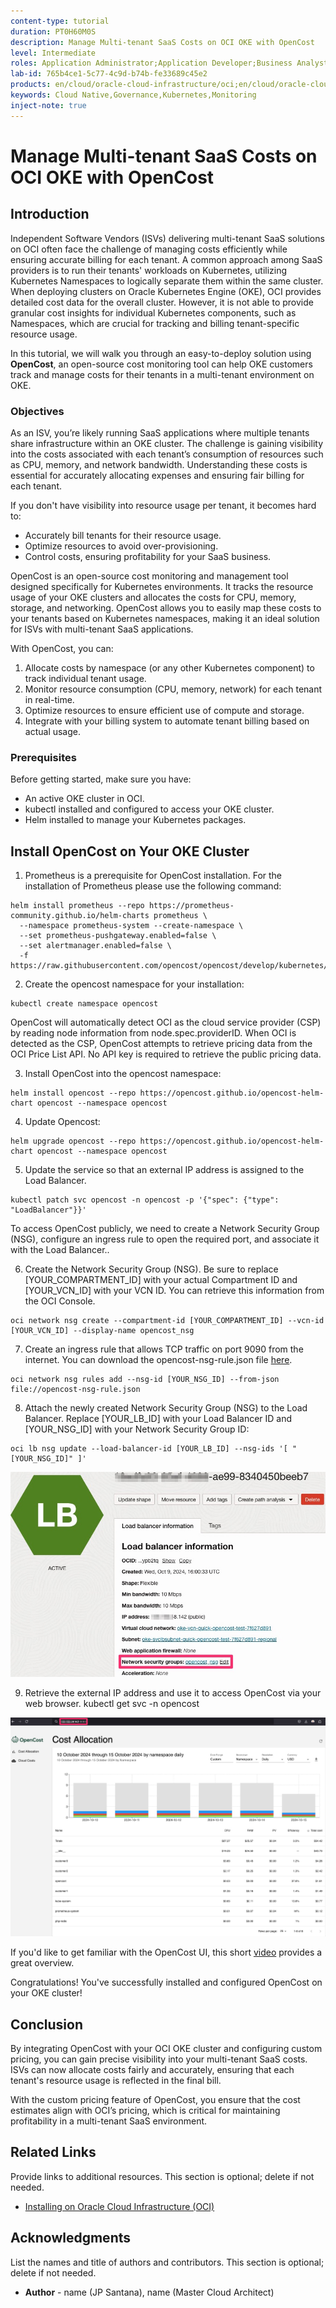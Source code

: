 ```yaml
---
content-type: tutorial
duration: PT0H60M0S
description: Manage Multi-tenant SaaS Costs on OCI OKE with OpenCost
level: Intermediate
roles: Application Administrator;Application Developer;Business Analyst;Business Owner;Business User;DevOps Engineer;Developer;IT;Power User;Technology Manager
lab-id: 765b4ce1-5c77-4c9d-b74b-fe33689c45e2
products: en/cloud/oracle-cloud-infrastructure/oci;en/cloud/oracle-cloud-infrastructure/oke
keywords: Cloud Native,Governance,Kubernetes,Monitoring
inject-note: true
---
```


# Manage Multi-tenant SaaS Costs on OCI OKE with OpenCost

## Introduction

Independent Software Vendors (ISVs) delivering multi-tenant SaaS solutions on OCI often face the challenge of managing costs efficiently while ensuring accurate billing for each tenant. A common approach among SaaS providers is to run their tenants' workloads on Kubernetes, utilizing Kubernetes Namespaces to logically separate them within the same cluster. When deploying clusters on Oracle Kubernetes Engine (OKE), OCI provides detailed cost data for the overall cluster. However, it is not able to provide granular cost insights for individual Kubernetes components, such as Namespaces, which are crucial for tracking and billing tenant-specific resource usage.

In this tutorial, we will walk you through an easy-to-deploy solution using **OpenCost**, an open-source cost monitoring tool can help OKE customers track and manage costs for their tenants in a multi-tenant environment on OKE.

### Objectives

As an ISV, you’re likely running SaaS applications where multiple tenants share infrastructure within an OKE cluster. The challenge is gaining visibility into the costs associated with each tenant’s consumption of resources such as CPU, memory, and network bandwidth. Understanding these costs is essential for accurately allocating expenses and ensuring fair billing for each tenant.

If you don't have visibility into resource usage per tenant, it becomes hard to:

- Accurately bill tenants for their resource usage.
- Optimize resources to avoid over-provisioning.
- Control costs, ensuring profitability for your SaaS business.

OpenCost is an open-source cost monitoring and management tool designed specifically for Kubernetes environments. It tracks the resource usage of your OKE clusters and allocates the costs for CPU, memory, storage, and networking. OpenCost allows you to easily map these costs to your tenants based on Kubernetes namespaces, making it an ideal solution for ISVs with multi-tenant SaaS applications.

With OpenCost, you can:

1. Allocate costs by namespace (or any other Kubernetes component) to track individual tenant usage.
2. Monitor resource consumption (CPU, memory, network) for each tenant in real-time.
3. Optimize resources to ensure efficient use of compute and storage.
4. Integrate with your billing system to automate tenant billing based on actual usage.

### Prerequisites

Before getting started, make sure you have:

- An active OKE cluster in OCI.
- kubectl installed and configured to access your OKE cluster.
- Helm installed to manage your Kubernetes packages.

<!-- Start your tasks here. Tasks must begin with a heading 2 (##). Create as many task sections as needed. -->

## Install OpenCost on Your OKE Cluster

1. Prometheus is a prerequisite for OpenCost installation. For the installation of Prometheus please use the following command:

```
helm install prometheus --repo https://prometheus-community.github.io/helm-charts prometheus \
  --namespace prometheus-system --create-namespace \
  --set prometheus-pushgateway.enabled=false \
  --set alertmanager.enabled=false \
  -f https://raw.githubusercontent.com/opencost/opencost/develop/kubernetes/prometheus/extraScrapeConfigs.yaml
```

2. Create the opencost namespace for your installation:

```
kubectl create namespace opencost
```

OpenCost will automatically detect OCI as the cloud service provider (CSP) by reading node information from node.spec.providerID. When OCI is detected as the CSP, OpenCost attempts to retrieve pricing data from the OCI Price List API. No API key is required to retrieve the public pricing data.

3. Install OpenCost into the opencost namespace:

```
helm install opencost --repo https://opencost.github.io/opencost-helm-chart opencost --namespace opencost
```

4. Update Opencost:

```
helm upgrade opencost --repo https://opencost.github.io/opencost-helm-chart opencost --namespace opencost
```

5. Update the service so that an external IP address is assigned to the Load Balancer.

```
kubectl patch svc opencost -n opencost -p '{"spec": {"type": "LoadBalancer"}}'
```

To access OpenCost publicly, we need to create a Network Security Group (NSG), configure an ingress rule to open the required port, and associate it with the Load Balancer..

6.  Create the Network Security Group (NSG). Be sure to replace [YOUR_COMPARTMENT_ID] with your actual Compartment ID and [YOUR_VCN_ID] with your VCN ID. You can retrieve this information from the OCI Console.

```
oci network nsg create --compartment-id [YOUR_COMPARTMENT_ID] --vcn-id [YOUR_VCN_ID] --display-name opencost_nsg
```

7. Create an ingress rule that allows TCP traffic on port 9090 from the internet. You can download the opencost-nsg-rule.json file [here](./files/opencost-nsg-rule.json).

```
oci network nsg rules add --nsg-id [YOUR_NSG_ID] --from-json file://opencost-nsg-rule.json
```

8. Attach the newly created Network Security Group (NSG) to the Load Balancer. Replace [YOUR_LB_ID] with your Load Balancer ID and [YOUR_NSG_ID] with your Network Security Group ID:

```
oci lb nsg update --load-balancer-id [YOUR_LB_ID] --nsg-ids '[ "[YOUR_NSG_ID]" ]'
```

![Attach NSG to Load Balancer](./images/nsg-to-lb.jpg)

9. Retrieve the external IP address and use it to access OpenCost via your web browser.
kubectl get svc -n opencost

![OpenCost opened on browser](./images/opencost-browser.jpg)

If you'd like to get familiar with the OpenCost UI, this short [video](https://youtu.be/lCP4Ci9Kcdg) provides a great overview.

Congratulations! You've successfully installed and configured OpenCost on your OKE cluster!

## Conclusion

By integrating OpenCost with your OCI OKE cluster and configuring custom pricing, you can gain precise visibility into your multi-tenant SaaS costs. ISVs can now allocate costs fairly and accurately, ensuring that each tenant's resource usage is reflected in the final bill.

With the custom pricing feature of OpenCost, you ensure that the cost estimates align with OCI’s pricing, which is critical for maintaining profitability in a multi-tenant SaaS environment.

## Related Links

Provide links to additional resources. This section is optional; delete if not needed.

- [Installing on Oracle Cloud Infrastructure (OCI)](https://www.opencost.io/docs/configuration/oracle)

## Acknowledgments

List the names and title of authors and contributors. This section is optional; delete if not needed.

- **Author** - name (JP Santana), name (Master Cloud Architect)

